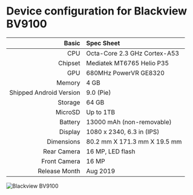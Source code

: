 
# Device configuration for Blackview BV9100
Basic   | Spec Sheet
-------:|:-------------------------
CPU     | Octa-Core 2.3 GHz Cortex-A53
Chipset | Mediatek MT6765 Helio P35
GPU     | 680MHz PowerVR GE8320
Memory  | 4 GB
Shipped Android Version | 9.0 (Pie)
Storage | 64 GB
MicroSD | Up to 1TB
Battery | 13000 mAh (non-removable)
Display | 1080 x 2340, 6.3 in (IPS)
Dimensions | 80.2 mm X 171.3 mm X 19.5 mm
Rear Camera  | 16 MP, LED flash
Front Camera | 16 MP
Release Month | Aug 2019

![Blackview BV9100](https://store.blackview.hk/uploads/products/bv9100/showcase/grey/3.jpg)
